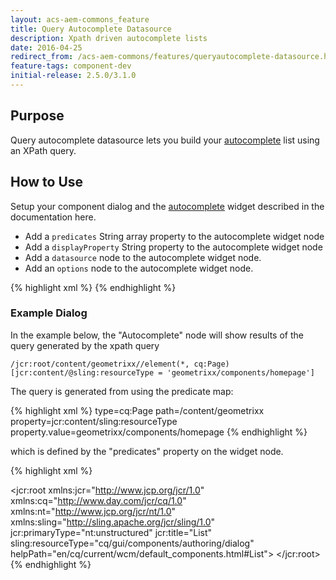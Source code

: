 ```yaml
---
layout: acs-aem-commons_feature
title: Query Autocomplete Datasource
description: Xpath driven autocomplete lists
date: 2016-04-25
redirect_from: /acs-aem-commons/features/queryautocomplete-datasource.html
feature-tags: component-dev
initial-release: 2.5.0/3.1.0
---
```


## Purpose

Query autocomplete datasource lets you build your [autocomplete](https://docs.adobe.com/docs/en/aem/6-1/ref/granite-ui/api/jcr_root/libs/granite/ui/components/foundation/form/autocomplete/index.html) list using an XPath query.

## How to Use

Setup your component dialog and the [autocomplete](https://docs.adobe.com/docs/en/aem/6-1/ref/granite-ui/api/jcr_root/libs/granite/ui/components/foundation/form/autocomplete/index.html) widget described in the documentation here.
* Add a `predicates` String array property to the autocomplete widget node
* Add a `displayProperty` String property to the autocomplete widget node
* Add a `datasource` node to the autocomplete widget node.
* Add an `options` node to the autocomplete widget node.

{% highlight xml %}
<autocomplete
        jcr:primaryType="nt:unstructured"
        sling:resourceType="granite/ui/components/foundation/form/autocomplete"
        fieldLabel="Autcomplete"
        name="./autocomplete"
        displayProperty="jcr:content/jcr:title"
        predicates="[type=cq:Page,path=/content/geometrixx,property=jcr:content/sling:resourceType,property.value=geometrixx/components/homepage]">
        <datasource
                jcr:primaryType="nt:unstructured"
                sling:resourceType="acs-commons/granite/ui/components/form/queryautocomplete/datasource" />
        <options
                jcr:primaryType="nt:unstructured"
                sling:resourceType="granite/ui/components/foundation/form/autocomplete/list" />
       </autocomplete>
{% endhighlight %}

### Example Dialog

In the example below, the "Autocomplete" node will show results of the query generated by the xpath query

`/jcr:root/content/geometrixx//element(*, cq:Page) [jcr:content/@sling:resourceType = 'geometrixx/components/homepage']`

The query is generated from using the predicate map:

{% highlight xml %}
type=cq:Page
path=/content/geometrixx
property=jcr:content/sling:resourceType
property.value=geometrixx/components/homepage
{% endhighlight %}

which is defined by the "predicates" property on the widget node.

{% highlight xml %}
<?xml version="1.0" encoding="UTF-8"?>
   <jcr:root xmlns:jcr="http://www.jcp.org/jcr/1.0" xmlns:cq="http://www.day.com/jcr/cq/1.0" xmlns:nt="http://www.jcp.org/jcr/nt/1.0" xmlns:sling="http://sling.apache.org/jcr/sling/1.0" jcr:primaryType="nt:unstructured" jcr:title="List" sling:resourceType="cq/gui/components/authoring/dialog" helpPath="en/cq/current/wcm/default_components.html#List">
      <content
      		jcr:primaryType="nt:unstructured"
      		sling:resourceType="granite/ui/components/foundation/container">
         	<layout
         		jcr:primaryType="nt:unstructured"
         		sling:resourceType="granite/ui/components/foundation/layouts/fixedcolumns" margin="{Boolean}false" />
         	<items
         		jcr:primaryType="nt:unstructured">
            	<column
            		jcr:primaryType="nt:unstructured"
            		sling:resourceType="granite/ui/components/foundation/container">
               	<items
               		jcr:primaryType="nt:unstructured">
                  		<autocomplete
                  			jcr:primaryType="nt:unstructured"
                  			sling:resourceType="granite/ui/components/foundation/form/autocomplete"
                  			fieldLabel="Autcomplete"
                  			name="./autocomplete"
                  			displayProperty="jcr:content/jcr:title"
                  			predicates="[type=cq:Page,path=/content/geometrixx,property=jcr:content/sling:resourceType,property.value=geometrixx/components/homepage]">
                     		<datasource
                     			jcr:primaryType="nt:unstructured"
                     			sling:resourceType="acs-commons/granite/ui/components/form/queryautocomplete/datasource" />
                     		<options
                     			jcr:primaryType="nt:unstructured"
                     			sling:resourceType="granite/ui/components/foundation/form/autocomplete/list" />
                  </autocomplete>
               </items>
            </column>
         </items>
      </content>
   </jcr:root>
{% endhighlight %}
